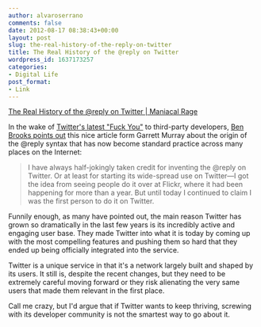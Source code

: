 ```yaml
---
author: alvaroserrano
comments: false
date: 2012-08-17 08:38:43+00:00
layout: post
slug: the-real-history-of-the-reply-on-twitter
title: The Real History of the @reply on Twitter
wordpress_id: 1637173257
categories:
- Digital Life
post_format:
- Link
---
```


[The Real History of the @reply on Twitter | Maniacal Rage](http://log.maniacalrage.net/post/26935842947/the-real-history-of-the-reply-on-twitter)

In the wake of [Twitter's latest "Fuck You"](https://dev.twitter.com/blog/changes-coming-to-twitter-api) to third-party developers, [Ben Brooks points out](http://brooksreview.net/2012/08/twitter-bullshit/) this nice article form Garrett Murray about the origin of the @reply syntax that has now become standard practice across many places on the Internet:



<blockquote>I have always half-jokingly taken credit for inventing the @reply on Twitter. Or at least for starting its wide-spread use on Twitter—I got the idea from seeing people do it over at Flickr, where it had been happening for more than a year. But until today I continued to claim I was the first person to do it on Twitter.</blockquote>



Funnily enough, as many have pointed out, the main reason Twitter has grown so dramatically in the last few years is its incredibly active and engaging user base. They made Twitter into what it is today by coming up with the most compelling features and pushing them so hard that they ended up being officially integrated into the service.

Twitter is a unique service in that it's a network largely built and shaped by its users. It still is, despite the recent changes, but they need to be extremely careful moving forward or they risk alienating the very same users that made them relevant in the first place.

Call me crazy, but I'd argue that if Twitter wants to keep thriving, screwing with its developer community is not the smartest way to go about it. 

